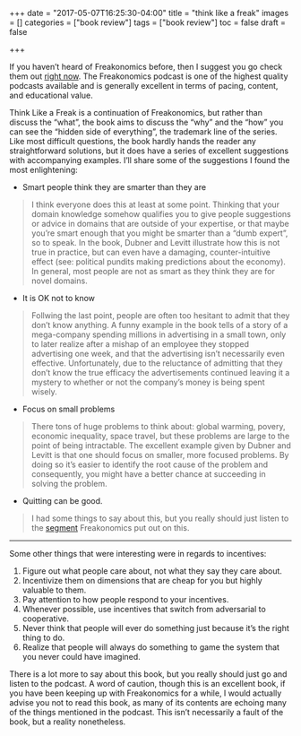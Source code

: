 +++
date = "2017-05-07T16:25:30-04:00"
title = "think like a freak"
images = []
categories = ["book review"]
tags = ["book review"]
toc = false
draft = false

+++

If you haven’t heard of Freakonomics before, then I suggest you go check them
out [right now](http://freakonomics.com/). The Freakonomics podcast is one of the highest quality podcasts
available and is generally excellent in terms of pacing, content, and
educational value.

<!--more-->

Think Like a Freak is a continuation of Freakonomics, but rather than discuss the
“what”, the book aims to discuss the “why” and the “how” you can see the “hidden
side of everything”, the trademark line of the series. Like most difficult
questions, the book hardly hands the reader any straightforward solutions, but
it does have a series of excellent suggestions with accompanying examples. I’ll
share some of the suggestions I found the most enlightening:

- Smart people think they are smarter than they are

> I think everyone does this at least at some point. Thinking that your domain
knowledge somehow qualifies you to give people suggestions or advice in domains
that are outside of your expertise, or that maybe you’re smart enough that you
might be smarter than a “dumb expert”, so to speak. In the book, Dubner and
Levitt illustrate how this is not true in practice, but can even have a
damaging, counter-intuitive effect (see: political pundits making predictions
about the economy). In general, most people are not as smart as they think they
are for novel domains.


- It is OK not to know

> Follwing the last point, people are often too hesitant to admit that they don’t know
anything. A funny example in the book tells of a story of a mega-company
spending millions in advertising in a small town, only to later realize after a
mishap of an employee they stopped advertising one week, and that the
advertising isn’t necessarily even effective. Unfortunately, due to the
reluctance of admitting that they don’t know the true efficacy the
advertisements continued leaving it a mystery to whether or not the company’s
money is being spent wisely.

- Focus on small problems

> There tons of huge problems to think about: global warming, povery, economic inequality, space travel,
but these problems are large to the point of being intractable. The excellent example given by
Dubner and Levitt is that one should focus on smaller, more focused problems. By doing so it’s
easier to identify the root cause of the problem and consequently, you might have a better chance at
succeeding in solving the problem.

- Quitting can be good.

> I had some things to say about this, but you really should just listen to the
> [segment](http://freakonomics.com/2011/09/30/new-freakonomics-radio-podcast-the-upside-of-quitting/) Freakonomics
put out on this.

---

Some other things that were interesting were in regards to incentives:

1. Figure out what people care about, not what they say they care about.
2. Incentivize them on dimensions that are cheap for you but highly valuable to them.
3. Pay attention to how people respond to your incentives.
4. Whenever possible, use incentives that switch from adversarial to cooperative.
5. Never think that people will ever do something just because it’s the right thing to do.
6. Realize that people will always do something to game the system that you  never could have imagined.

There is a lot more to say about this book, but you really should just go and listen to the podcast. A word
of caution, though this is an excellent book, if you have been keeping up with Freakonomics for a
while, I would actually advise you not to read this book, as many of its contents are echoing many
of the things mentioned in the podcast. This isn’t necessarily a fault of the book, but a reality
nonetheless.
